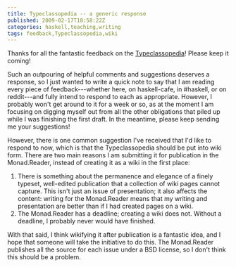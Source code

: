 ```yaml
---
title: Typeclassopedia -- a generic response
published: 2009-02-17T18:58:22Z
categories: haskell,teaching,writing
tags: feedback,Typeclassopedia,wiki
---
```


Thanks for all the fantastic feedback on the <a href="http://byorgey.wordpress.com/2009/02/16/the-typeclassopedia-request-for-feedback/">Typeclassopedia</a>!  Please keep it coming!

Such an outpouring of helpful comments and suggestions deserves a response, so I just wanted to write a quick note to say that I am reading every piece of feedback---whether here, on haskell-cafe, in #haskell, or on reddit---and fully intend to respond to each as appropriate.  However, I probably won't get around to it for a week or so, as at the moment I am focusing on digging myself out from all the other obligations that piled up while I was finishing the first draft.  In the meantime, please keep sending me your suggestions!

However, there is one common suggestion I've received that I'd like to respond to now, which is that the Typeclassopedia should be put into wiki form.  There are two main reasons I am submitting it for publication in the Monad.Reader, instead of creating it as a wiki in the first place:
<ol>
	<li>There is something about the permanence and elegance of a finely typeset, well-edited publication that a collection of wiki pages cannot capture.  This isn't just an issue of presentation; it also affects the content: writing for the Monad.Reader means that my writing and presentation are better than if I had created pages on a wiki.</li>
	<li>The Monad.Reader has a deadline; creating a wiki does not.  Without a deadline, I probably never would have finished.</li>
</ol>
With that said, I think wikifying it after publication is a fantastic idea, and I hope that someone will take the initiative to do this.  The Monad.Reader publishes all the source for each issue under a BSD license, so I don't think this should be a problem.

